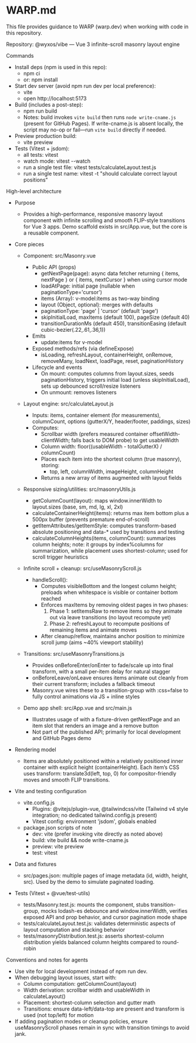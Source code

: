 # WARP.md

This file provides guidance to WARP (warp.dev) when working with code in this repository.

Repository: @wyxos/vibe — Vue 3 infinite-scroll masonry layout engine

Commands
- Install deps (npm is used in this repo):
  - npm ci
  - or: npm install
- Start dev server (avoid npm run dev per local preference):
  - vite
  - open http://localhost:5173
- Build (includes a post-step):
  - npm run build
  - Notes: build invokes `vite build` then runs `node write-cname.js` (present for GitHub Pages). If write-cname.js is absent locally, the script may no-op or fail—run `vite build` directly if needed.
- Preview production build:
  - vite preview
- Tests (Vitest + jsdom):
  - all tests: vitest
  - watch mode: vitest --watch
  - run a single test file: vitest tests/calculateLayout.test.js
  - run a single test name: vitest -t "should calculate correct layout positions"

High-level architecture
- Purpose
  - Provides a high-performance, responsive masonry layout component with infinite scrolling and smooth FLIP-style transitions for Vue 3 apps. Demo scaffold exists in src/App.vue, but the core is a reusable <Masonry> component.

- Core pieces
  - Component: src/Masonry.vue
    - Public API (props)
      - getNextPage(page): async data fetcher returning { items, nextPage } or { items, nextCursor } when using cursor mode
      - loadAtPage: initial page (nullable when paginationType='cursor')
      - items (Array): v-model:items as two-way binding
      - layout (Object, optional): merges with defaults
      - paginationType: 'page' | 'cursor' (default 'page')
      - skipInitialLoad, maxItems (default 100), pageSize (default 40)
      - transitionDurationMs (default 450), transitionEasing (default cubic-bezier(.22,.61,.36,1))
    - Emits
      - update:items for v-model
    - Exposed methods/refs (via defineExpose)
      - isLoading, refreshLayout, containerHeight, onRemove, removeMany, loadNext, loadPage, reset, paginationHistory
    - Lifecycle and events
      - On mount: computes columns from layout.sizes, seeds paginationHistory, triggers initial load (unless skipInitialLoad), sets up debounced scroll/resize listeners
      - On unmount: removes listeners

  - Layout engine: src/calculateLayout.js
    - Inputs: items, container element (for measurements), columnCount, options (gutterX/Y, header/footer, paddings, sizes)
    - Computes:
      - Scrollbar width (prefers measured container offsetWidth-clientWidth; falls back to DOM probe) to get usableWidth
      - Column width: floor((usableWidth - totalGutterX) / columnCount)
      - Places each item into the shortest column (true masonry), storing:
        - top, left, columnWidth, imageHeight, columnHeight
      - Returns a new array of items augmented with layout fields

  - Responsive sizing/utilities: src/masonryUtils.js
    - getColumnCount(layout): maps window.innerWidth to layout.sizes (base, sm, md, lg, xl, 2xl)
    - calculateContainerHeight(items): returns max item bottom plus a 500px buffer (prevents premature end-of-scroll)
    - getItemAttributes/getItemStyle: computes transform-based absolute positioning and data-* used by transitions and testing
    - calculateColumnHeights(items, columnCount): summarizes column heights; note: it groups by index%columns for summarization, while placement uses shortest-column; used for scroll trigger heuristics

  - Infinite scroll + cleanup: src/useMasonryScroll.js
    - handleScroll():
      - Computes visibleBottom and the longest column height; preloads when whitespace is visible or container bottom reached
      - Enforces maxItems by removing oldest pages in two phases:
        1) Phase 1: setItemsRaw to remove items so they animate out via leave transitions (no layout recompute yet)
        2) Phase 2: refreshLayout to recompute positions of remaining items and animate moves
      - After cleanup/reflow, maintains anchor position to minimize scroll jump (aims ~40% viewport stability)

  - Transitions: src/useMasonryTransitions.js
    - Provides onBeforeEnter/onEnter to fade/scale up into final transform, with a small per-item delay for natural stagger
    - onBeforeLeave/onLeave ensures items animate out cleanly from their current transform; includes a fallback timeout
    - Masonry.vue wires these to a transition-group with :css=false to fully control animations via JS + inline styles

  - Demo app shell: src/App.vue and src/main.js
    - Illustrates usage of <Masonry> with a fixture-driven getNextPage and an item slot that renders an image and a remove button
    - Not part of the published API; primarily for local development and GitHub Pages demo

- Rendering model
  - Items are absolutely positioned within a relatively positioned inner container with explicit height (containerHeight). Each item’s CSS uses transform: translate3d(left, top, 0) for compositor-friendly moves and smooth FLIP transitions.

- Vite and testing configuration
  - vite.config.js
    - Plugins: @vitejs/plugin-vue, @tailwindcss/vite (Tailwind v4 style integration; no dedicated tailwind.config.js present)
    - Vitest config: environment 'jsdom', globals enabled
  - package.json scripts of note
    - dev: vite (prefer invoking vite directly as noted above)
    - build: vite build && node write-cname.js
    - preview: vite preview
    - test: vitest

- Data and fixtures
  - src/pages.json: multiple pages of image metadata (id, width, height, src). Used by the demo to simulate paginated loading.

- Tests (Vitest + @vue/test-utils)
  - tests/Masonry.test.js: mounts the component, stubs transition-group, mocks lodash-es debounce and window.innerWidth, verifies exposed API and prop behavior, and cursor pagination mode shape
  - tests/calculateLayout.test.js: validates deterministic aspects of layout computation and stacking behavior
  - tests/masonryDistribution.test.js: asserts shortest-column distribution yields balanced column heights compared to round-robin

Conventions and notes for agents
- Use vite for local development instead of npm run dev.
- When debugging layout issues, start with:
  - Column computation: getColumnCount(layout)
  - Width derivation: scrollbar width and usableWidth in calculateLayout()
  - Placement: shortest-column selection and gutter math
  - Transitions: ensure data-left/data-top are present and transform is used (not top/left) for motion
- If adding pagination modes or cleanup policies, ensure useMasonryScroll phases remain in sync with transition timings to avoid jank.

